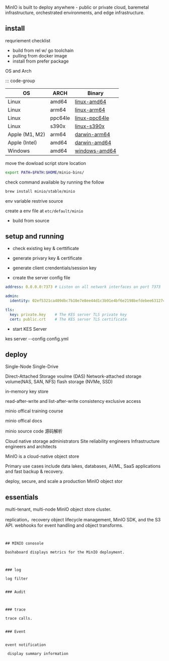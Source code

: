 
MinIO is built to deploy anywhere - public or private cloud, baremetal infrastructure, orchestrated environments, and edge infrastructure.


## install

requriement checklist
- build from rel w/ go toolchain
- pulling from docker image
- install from prefer package


OS and Arch

::: code-group

| **OS**         | **ARCH** | **Binary**                                                                                   |
| -------------- | -------- | -------------------------------------------------------------------------------------------- |
| Linux          | amd64    | [linux-amd64](https://github.com/minio/kes/releases/latest/download/kes-linux-amd64)         |
| Linux          | arm64    | [linux-arm64](https://github.com/minio/kes/releases/latest/download/kes-linux-arm64)         |
| Linux          | ppc64le  | [linux-ppc64le](https://github.com/minio/kes/releases/latest/download/kes-linux-ppc64le)     |
| Linux          | s390x    | [linux-s390x](https://github.com/minio/kes/releases/latest/download/kes-linux-s390x)         |
| Apple (M1, M2) | arm64    | [darwin-arm64](https://github.com/minio/kes/releases/latest/download/kes-darwin-arm64)       |
| Apple (Intel)  | amd64    | [darwin-amd64](https://github.com/minio/kes/releases/latest/download/kes-darwin-amd64)       |
| Windows        | amd64    | [windows-amd64](https://github.com/minio/kes/releases/latest/download/kes-windows-amd64.exe) |


move the dowload script store location
```sh
export PATH=$PATH:$HOME/minio-bins/
```

check command available by running the follow


```sh [macos]
brew install minio/stable/minio
```



env variable restrive source

create a env file at `etc/default/minio`



- build from source



## setup and running

- check existing key & certtificate


- generate privary key & certificate

- generate client crendentials/session key

- create the server config file

```yaml
address: 0.0.0.0:7373 # Listen on all network interfaces on port 7373

admin:
  identity: 02ef5321ca409dbc7b10e7e8ee44d1c3b91e4bf6e2198befdebee6312745267b # The client.crt identity

tls:
  key: private.key    # The KES server TLS private key
  cert: public.crt    # The KES server TLS certificate
```

- start KES Server

kes server --config config.yml

## deploy

Single-Node Single-Drive

Direct-Attached Storage voulme (DAS) 
Network-attached storage volume(NAS, SAN, NFS)
flash storage (NVMe, SSD)
 
 
in-memory key store

read-after-write and list-after-write consistency
exclusive access





minio offical training course

minio offical docs

minio source code 源码解析



Cloud native storage administrators
Site reliability engineers
Infrastructure engineers and architects


MinIO is a cloud-native object store


Primary use cases include data lakes, databases, AI/ML, SaaS applications and fast backup & recovery. 

deploy, secure, and scale a production MinIO object stor

## essentials
 multi-tenant, multi-node MinIO object store cluster.

replication，recovery
object lifecycle management,
MinIO SDK, and the S3 API. 
 webhooks for event handling and object transforms. 





```


## MINIO conosole

Dashaboard displays metrics for the MinIO deployment.



### log

log filter


### Audit



### trace

trace calls.


### Event


event notification

 display summary information 